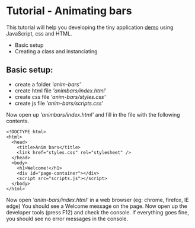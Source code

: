 # Tutorial - Animating bars 

This tutorial will help you developing the tiny application [demo](demo) using JavaScript, css and HTML.
  - Basic setup
  - Creating a class and instanciating

## Basic setup:
  - create a folder *'anim-bars'*
  - create html file *'animbars/index.html'*
  - create css file *'anim-bars/styles.css'*
  - create js file *'anim-bars/scripts.css'*

Now open up *'animbars/index.html'* and fill in the file with the following contents.

```
<!DOCTYPE html>
<html>
  <head>
    <title>Anim bars</title>
    <link href="styles.css" rel="stylesheet" />
  </head>
  <body>
    <h1>Welcome!</h1>
    <div id="page-container"></div>
    <script src="scripts.js"></script>
  </body>
</html>
```
Now open *'anim-bars/index.html'* in a web browser (eg: chrome, firefox, IE edge)
You should see a Welcome message on the page. Now open up the developer tools (press F12) and check the console. If everything goes fine, you should see no error messages in the console.
